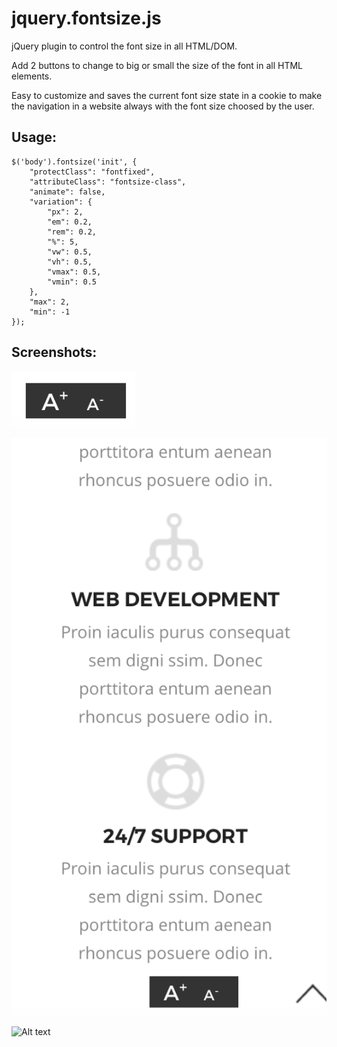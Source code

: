 # jquery.fontsize.js
jQuery plugin to control the font size in all HTML/DOM.

Add 2 buttons to change to big or small the size of the font in all HTML elements.

Easy to customize and saves the current font size state in a cookie to make the navigation in a website always with the font size choosed by the user.

## Usage:

```
$('body').fontsize('init', {
	"protectClass": "fontfixed",
	"attributeClass": "fontsize-class",
	"animate": false,
	"variation": {
		"px": 2,
		"em": 0.2,
		"rem": 0.2,
		"%": 5,
		"vw": 0.5,
		"vh": 0.5,
		"vmax": 0.5,
		"vmin": 0.5
	},
	"max": 2,
	"min": -1
});
```

## Screenshots:

![Alt text](screenshots/controls.png?raw=true "Font Size Controls")

![Alt text](screenshots/mobile.png?raw=true "Mobile View")

![Alt text](screenshots/demo.png?raw=true "Demo")

